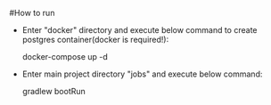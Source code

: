 #How to run

- Enter "docker" directory and execute below command to create postgres container(docker is required!):


    docker-compose up -d


- Enter main project directory "jobs" and execute below command:


     gradlew bootRun